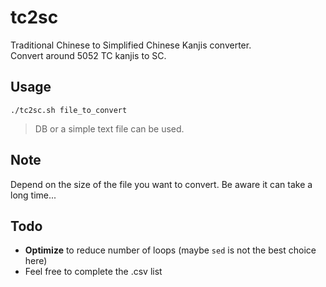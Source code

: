 # tc2sc
Traditional Chinese to Simplified Chinese Kanjis converter.  
Convert around 5052 TC kanjis to SC.

## Usage
`./tc2sc.sh file_to_convert`
> DB or a simple text file can be used.

## Note
Depend on the size of the file you want to convert. Be aware it can take a long time...

## Todo 
- **Optimize** to reduce number of loops (maybe `sed` is not the best choice here)
- Feel free to complete the .csv list
